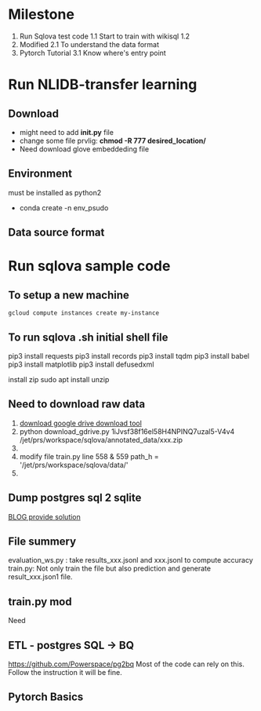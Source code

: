# Milestone
1. Run Sqlova test code
	1.1 Start to train with wikisql
	1.2
2.	 Modified 
	2.1 To understand the data format
3. Pytorch Tutorial
	3.1 Know where's entry point

# Run NLIDB-transfer learning
## Download
- might need to add **__init__.py** file
- change some file prvlig: **chmod -R 777 desired_location/**
- Need download glove embeddeding file
## Environment
must be installed as python2
- conda create -n env_psudo

## Data source format

# Run sqlova sample code
## To setup a new machine
```
gcloud compute instances create my-instance
```
## To run sqlova .sh initial shell file
pip3 install requests
pip3 install records
pip3 install tqdm
pip3 install babel
pip3 install matplotlib
pip3 install defusedxml

install zip
sudo apt install unzip

## Need to download raw data

 1. [download google drive download tool](https://medium.com/tinghaochen/how-to-download-files-from-google-drive-through-terminal-4a6802707dbb)
 2. python download_gdrive.py 1iJvsf38f16el58H4NPINQ7uzal5-V4v4 /jet/prs/workspace/sqlova/annotated_data/xxx.zip
 3. 
 4. modify file train.py line 558 & 559 path_h = '/jet/prs/workspace/sqlova/data/'
 5. 
## Dump postgres sql 2 sqlite
[BLOG provide solution](https://manuelvanrijn.nl/blog/2012/01/18/convert-postgresql-to-sqlite/)


## File summery
evaluation_ws.py : take results_xxx.jsonl and xxx.jsonl to compute accuracy
train.py: Not only train the file but also prediction and generate result_xxx.json1 file.

## train.py mod
Need


## ETL - postgres SQL -> BQ
https://github.com/Powerspace/pg2bq
Most of the code can rely on this.
Follow the instruction it will be fine. 
## Pytorch Basics

## 
<!--stackedit_data:
eyJoaXN0b3J5IjpbLTg1NDQwOTE4OCwtMTYwMDQ3MDMxNiwtMT
QwODE5MTE3NiwyNzk2MTA2MDEsMTk3NzczNzI0NiwtMTIzMjgw
MTQ5MCwtOTg2NzY5NjYzLC01NTMyNDAyOTgsMzUxMzU4ODI3LD
E5NzYwNTUwNDcsMTI3MjQ3MTkyNiwtNjE2MDk0MjE1XX0=
-->